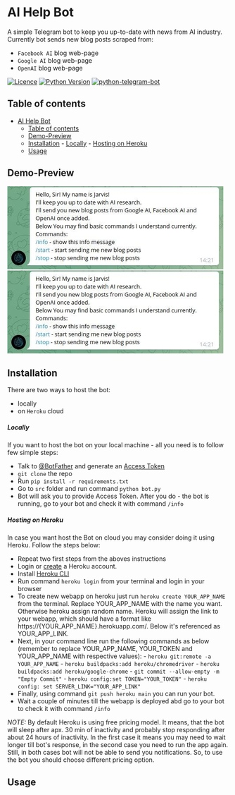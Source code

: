 # AI Help Bot
A simple Telegram bot to keep you up-to-date with news from AI industry. Currently bot sends new blog posts scraped from:
* `Facebook AI` blog web-page
* `Google AI` blog web-page
* `OpenAI` blog web-page
  

<!-- Add buttons here -->
[![Licence](https://img.shields.io/github/license/payonear/ai-help-bot?label=license)]()
[![Python Version](https://img.shields.io/badge/python-3-blue)]()
[![python-telegram-bot](https://img.shields.io/badge/python--telegram--bot-v13.7-blue)]()

## Table of contents
- [AI Help Bot](#ai-help-bot)
  - [Table of contents](#table-of-contents)
  - [Demo-Preview](#demo-preview)
  - [Installation](#installation)
        - [Locally](#locally)
        - [Hosting on Heroku](#hosting-on-heroku)
  - [Usage](#usage)

## Demo-Preview
![img](https://github.com/payonear/ai-help-bot/blob/main/img/info.jpg)
![img](https://github.com/payonear/ai-help-bot/blob/main/img/info.jpg)

## Installation
There are two ways to host the bot:
* locally
* on `Heroku` cloud

##### Locally
If you want to host the bot on your local machine - all you need is to follow few simple steps:
*  Talk to [@BotFather](https://telegram.me/botfather) and generate an [Access Token](https://core.telegram.org/bots#6-botfather)
*  `git clone` the repo
*  Run `pip install -r requirements.txt`
*  Go to `src` folder and run command `python bot.py`
*  Bot will ask you to provide Access Token. After you do - the bot is running, go to your bot and check it with command `/info`

##### Hosting on Heroku
In case you want host the Bot on cloud you may consider doing it using Heroku. Follow the steps below:
* Repeat two first steps from the aboves instructions
* Login or [create](https://signup.heroku.com/dc) a Heroku account.
* Install [Heroku CLI](https://devcenter.heroku.com/articles/getting-started-with-python#set-up)
* Run command `heroku login` from your terminal and login in your browser
* To create new webapp on heroku just run `heroku create YOUR_APP_NAME` from the terminal. Replace YOUR_APP_NAME with the name you want. Otherwise heroku assign random name. Heroku will assign the link to your webapp, which should have a format like https://{YOUR_APP_NAME}.herokuapp.com/. Below it's referenced as YOUR_APP_LINK.
* Next, in your command line run the following commands as below (remember to replace YOUR_APP_NAME, YOUR_TOKEN and YOUR_APP_NAME with respective values):
        - `heroku git:remote -a YOUR_APP_NAME`
        - `heroku buildpacks:add heroku/chromedriver`
        - `heroku buildpacks:add heroku/google-chrome`
        - `git commit --allow-empty -m "Empty Commit"`
        - `heroku config:set TOKEN="YOUR_TOKEN"`
        - `heroku config: set SERVER_LINK="YOUR_APP_LINK"`
* Finally, using command `git push heroku main` you can run your bot.
* Wait a couple of minutes till the webapp is deployed abd go to your bot to check it with command `/info`

*NOTE:* By default Heroku is using free pricing model. It means, that the bot will sleep after apx. 30 min of inactivity and probably stop responding after about 24 hours of inactivity. In the first case it means you may need to wait longer till bot's response, in the second case you need to run the app again. Still, in both cases bot will not be able to send you notifications. So, to use the bot you should choose different pricing option.


## Usage